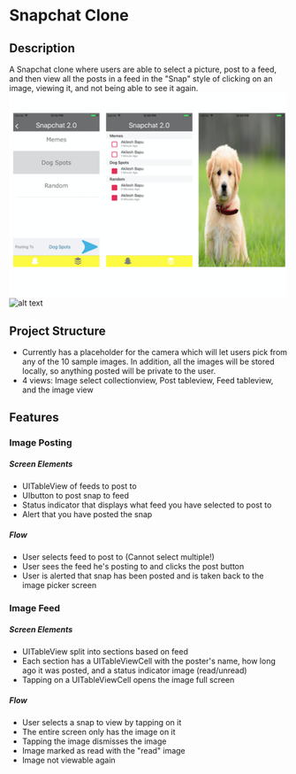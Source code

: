 # Snapchat Clone #

## Description ##
A Snapchat clone where users are able to select a picture, post to a feed, and then view all the posts in a feed in the "Snap" style of clicking on an image, viewing it, and not being able to see it again.
![alt text](/README-images/previewSnap.002.jpeg)
![alt text](/README-images/camera-preview.gif)

## Project Structure ##
* Currently has a placeholder for the camera which will let users pick from any of the 10 sample images. In addition, all the images will be stored locally, so anything posted will be private to the user.
* 4 views: Image select collectionview, Post tableview, Feed tableview, and the image view

## Features ##

###  Image Posting ###
##### Screen Elements #####
* UITableView of feeds to post to
* UIbutton to post snap to feed
* Status indicator that displays what feed you have selected to post to
* Alert that you have posted the snap

##### Flow #####
* User selects feed to post to (Cannot select multiple!)
* User sees the feed he's posting to and clicks the post button
* User is alerted that snap has been posted and is taken back to the image picker screen

### Image Feed ###
##### Screen Elements #####
* UITableView split into sections based on feed
* Each section has a UITableViewCell with the poster's name, how long ago it was posted, and a status indicator image (read/unread)
* Tapping on a UITableViewCell opens the image full screen

##### Flow #####
* User selects a snap to view by tapping on it
* The entire screen only has the image on it
* Tapping the image dismisses the image
* Image marked as read with the "read" image
* Image not viewable again
